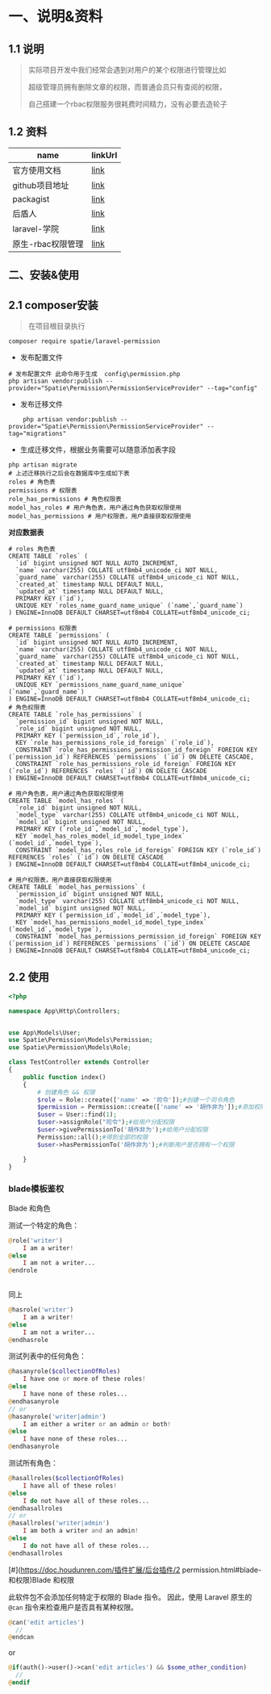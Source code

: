 # 一、说明&资料

## 1.1 说明

> 实际项目开发中我们经常会遇到对用户的某个权限进行管理比如
>
> 超级管理员拥有删除文章的权限，而普通会员只有查阅的权限，
>
> 自己搭建一个rbac权限服务很耗费时间精力，没有必要去造轮子

## 1.2 资料

| name              | linkUrl                                                      |
| ----------------- | ------------------------------------------------------------ |
| 官方使用文档      | [link](https://spatie.be/docs/laravel-permission/v4/introduction) |
| github项目地址    | [link](https://github.com/spatie/laravel-permission)         |
| packagist         | [link](https://packagist.org/packages/spatie/laravel-permission) |
| 后盾人            | [link](https://doc.houdunren.com/%E6%8F%92%E4%BB%B6%E6%89%A9%E5%B1%95/%E5%90%8E%E5%8F%B0%E6%8F%92%E4%BB%B6/2%20permission.html) |
| laravel-学院      | [link](https://learnku.com/articles/9842/user-role-permission-control-package-laravel-permission-usage-description) |
| 原生-rbac权限管理 | [link](https://www.cnblogs.com/yaoliuyang/p/12710798.html)   |

## 二、安装&使用

## 2.1 composer安装

> 在项目根目录执行

```shell
composer require spatie/laravel-permission
```

- 发布配置文件

```shell
# 发布配置文件 此命令用于生成  config\permission.php
php artisan vendor:publish --provider="Spatie\Permission\PermissionServiceProvider" --tag="config"
```

- 发布迁移文件

```shell
    php artisan vendor:publish --provider="Spatie\Permission\PermissionServiceProvider" --tag="migrations"
```

- 生成迁移文件，根据业务需要可以随意添加表字段

```shell
php artisan migrate
# 上述迁移执行之后会在数据库中生成如下表
roles # 角色表
permissions # 权限表
role_has_permissions # 角色权限表
model_has_roles # 用户角色表，用户通过角色获取权限使用
model_has_permissions # 用户权限表，用户直接获取权限使用
```

**对应数据表**

```shell
# roles 角色表
CREATE TABLE `roles` (
  `id` bigint unsigned NOT NULL AUTO_INCREMENT,
  `name` varchar(255) COLLATE utf8mb4_unicode_ci NOT NULL,
  `guard_name` varchar(255) COLLATE utf8mb4_unicode_ci NOT NULL,
  `created_at` timestamp NULL DEFAULT NULL,
  `updated_at` timestamp NULL DEFAULT NULL,
  PRIMARY KEY (`id`),
  UNIQUE KEY `roles_name_guard_name_unique` (`name`,`guard_name`)
) ENGINE=InnoDB DEFAULT CHARSET=utf8mb4 COLLATE=utf8mb4_unicode_ci;

# permissions 权限表
CREATE TABLE `permissions` (
  `id` bigint unsigned NOT NULL AUTO_INCREMENT,
  `name` varchar(255) COLLATE utf8mb4_unicode_ci NOT NULL,
  `guard_name` varchar(255) COLLATE utf8mb4_unicode_ci NOT NULL,
  `created_at` timestamp NULL DEFAULT NULL,
  `updated_at` timestamp NULL DEFAULT NULL,
  PRIMARY KEY (`id`),
  UNIQUE KEY `permissions_name_guard_name_unique` (`name`,`guard_name`)
) ENGINE=InnoDB DEFAULT CHARSET=utf8mb4 COLLATE=utf8mb4_unicode_ci;
# 角色权限表
CREATE TABLE `role_has_permissions` (
  `permission_id` bigint unsigned NOT NULL,
  `role_id` bigint unsigned NOT NULL,
  PRIMARY KEY (`permission_id`,`role_id`),
  KEY `role_has_permissions_role_id_foreign` (`role_id`),
  CONSTRAINT `role_has_permissions_permission_id_foreign` FOREIGN KEY (`permission_id`) REFERENCES `permissions` (`id`) ON DELETE CASCADE,
  CONSTRAINT `role_has_permissions_role_id_foreign` FOREIGN KEY (`role_id`) REFERENCES `roles` (`id`) ON DELETE CASCADE
) ENGINE=InnoDB DEFAULT CHARSET=utf8mb4 COLLATE=utf8mb4_unicode_ci;

# 用户角色表，用户通过角色获取权限使用
CREATE TABLE `model_has_roles` (
  `role_id` bigint unsigned NOT NULL,
  `model_type` varchar(255) COLLATE utf8mb4_unicode_ci NOT NULL,
  `model_id` bigint unsigned NOT NULL,
  PRIMARY KEY (`role_id`,`model_id`,`model_type`),
  KEY `model_has_roles_model_id_model_type_index` (`model_id`,`model_type`),
  CONSTRAINT `model_has_roles_role_id_foreign` FOREIGN KEY (`role_id`) REFERENCES `roles` (`id`) ON DELETE CASCADE
) ENGINE=InnoDB DEFAULT CHARSET=utf8mb4 COLLATE=utf8mb4_unicode_ci;

# 用户权限表，用户直接获取权限使用
CREATE TABLE `model_has_permissions` (
  `permission_id` bigint unsigned NOT NULL,
  `model_type` varchar(255) COLLATE utf8mb4_unicode_ci NOT NULL,
  `model_id` bigint unsigned NOT NULL,
  PRIMARY KEY (`permission_id`,`model_id`,`model_type`),
  KEY `model_has_permissions_model_id_model_type_index` (`model_id`,`model_type`),
  CONSTRAINT `model_has_permissions_permission_id_foreign` FOREIGN KEY (`permission_id`) REFERENCES `permissions` (`id`) ON DELETE CASCADE
) ENGINE=InnoDB DEFAULT CHARSET=utf8mb4 COLLATE=utf8mb4_unicode_ci;
```



## 2.2 使用

```php
<?php

namespace App\Http\Controllers;


use App\Models\User;
use Spatie\Permission\Models\Permission;
use Spatie\Permission\Models\Role;

class TestController extends Controller
{
    public function index()
    {
        # 创建角色 && 权限
        $role = Role::create(['name' => '司令']);#创建一个司令角色
        $permission = Permission::create(['name' => '胡作非为']);#添加权限
        $user = User::find(1);
        $user->assignRole("司令");#给用户分配权限
        $user->givePermissionTo('胡作非为');#给用户分配权限
        Permission::all();#得到全部的权限
        $user->hasPermissionTo('胡作非为');#判断用户是否拥有一个权限

    }
}
```





### blade模板鉴权

Blade 和角色

测试一个特定的角色：

```php
@role('writer')
    I am a writer!
@else
    I am not a writer...
@endrole
    
```

同上

```php
@hasrole('writer')
    I am a writer!
@else
    I am not a writer...
@endhasrole
```

测试列表中的任何角色：

```php
@hasanyrole($collectionOfRoles)
    I have one or more of these roles!
@else
    I have none of these roles...
@endhasanyrole
// or
@hasanyrole('writer|admin')
    I am either a writer or an admin or both!
@else
    I have none of these roles...
@endhasanyrole
```

测试所有角色：

```php
@hasallroles($collectionOfRoles)
    I have all of these roles!
@else
    I do not have all of these roles...
@endhasallroles
// or
@hasallroles('writer|admin')
    I am both a writer and an admin!
@else
    I do not have all of these roles...
@endhasallroles
```

[#](https://doc.houdunren.com/插件扩展/后台插件/2 permission.html#blade-和权限)Blade 和权限

此软件包不会添加任何特定于权限的 Blade 指令。 因此，使用 Laravel 原生的 `@can` 指令来检查用户是否具有某种权限。

```php
@can('edit articles')
  //
@endcan
```

or

```php
@if(auth()->user()->can('edit articles') && $some_other_condition)
  //
@endif
```